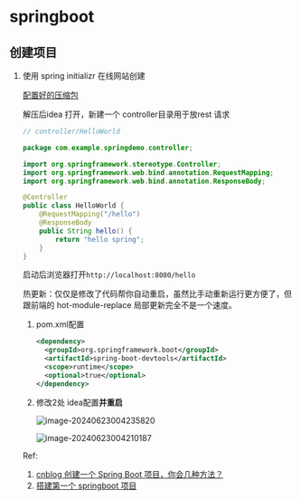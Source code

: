 # springboot

## 创建项目

1. 使用 spring initializr 在线网站创建

   [配置好的压缩包](https://start.spring.io/#!type=maven-project&language=java&platformVersion=3.3.1&packaging=jar&jvmVersion=17&groupId=com.example&artifactId=springdemo&name=springdemo&description=Demo%20project%20for%20Spring%20Boot&packageName=com.example.springdemo&dependencies=web)

   解压后idea 打开，新建一个 controller目录用于放rest 请求

   ```java
   // controller/HelloWorld
   
   package com.example.springdemo.controller;
   
   import org.springframework.stereotype.Controller;
   import org.springframework.web.bind.annotation.RequestMapping;
   import org.springframework.web.bind.annotation.ResponseBody;
   
   @Controller
   public class HelloWorld {
       @RequestMapping("/hello")
       @ResponseBody
       public String hello() {
           return "hello spring";
       }
   }
   ```

   启动后浏览器打开`http://localhost:8080/hello`

   

   热更新：仅仅是修改了代码帮你自动重启，虽然比手动重新运行更方便了，但跟前端的 hot-module-replace 局部更新完全不是一个速度。

   1. pom.xml配置

      ```xml
      <dependency>
        <groupId>org.springframework.boot</groupId>
        <artifactId>spring-boot-devtools</artifactId>
        <scope>runtime</scope>
        <optional>true</optional>
      </dependency>
      ```

   2. 修改2处 idea配置**并重启**

      ![image-20240623004235820](https://p.ipic.vip/lkts9z.png)

      ![image-20240623004210187](https://p.ipic.vip/z7n7ry.png)

   Ref:

   1. [cnblog 创建一个 Spring Boot 项目，你会几种方法？](https://www.cnblogs.com/lenve/p/10694456.html)
   2. [搭建第一个 springboot 项目](https://javabetter.cn/springboot/initializr.html#%E7%AC%AC%E4%B8%80%E4%B8%AAweb%E9%A1%B9%E7%9B%AE)